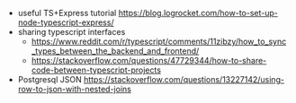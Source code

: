 - useful TS+Express tutorial https://blog.logrocket.com/how-to-set-up-node-typescript-express/
- sharing typescript interfaces 
  - https://www.reddit.com/r/typescript/comments/11zibzy/how_to_sync_types_between_the_backend_and_frontend/
  -  https://stackoverflow.com/questions/47729344/how-to-share-code-between-typescript-projects
- Postgresql JSON https://stackoverflow.com/questions/13227142/using-row-to-json-with-nested-joins